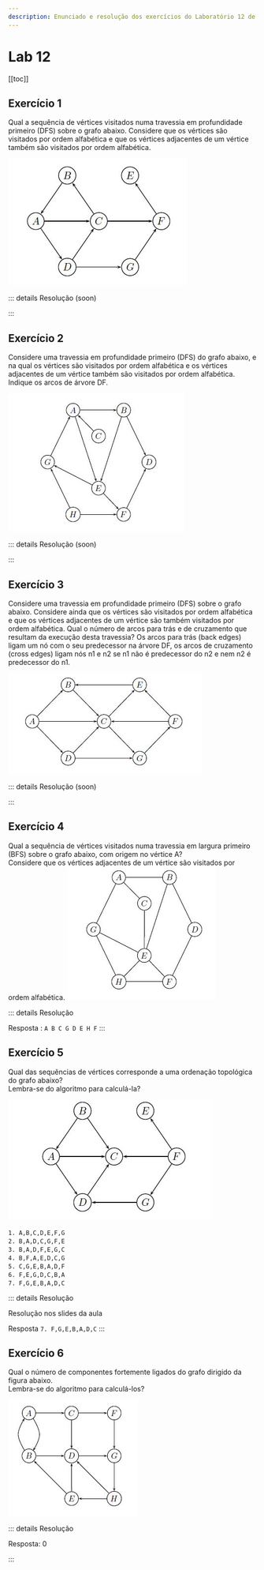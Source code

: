 ```yaml
---
description: Enunciado e resolução dos exercícios do Laboratório 12 de IAED
---
```


# Lab 12

[[toc]]

## Exercício 1

Qual a sequência de vértices visitados numa travessia em profundidade primeiro (DFS) sobre o grafo abaixo. Considere que os vértices são visitados por ordem alfabética e que os vértices adjacentes de um vértice também são visitados por ordem alfabética.

<img src="./ex1.jpg" alt="ex1" class="invert-dark2">

::: details Resolução (soon)

:::

## Exercício 2

Considere uma travessia em profundidade primeiro (DFS) do grafo abaixo, e na qual os vértices são visitados por ordem alfabética e os vértices adjacentes de um vértice também são visitados por ordem alfabética. Indique os arcos de árvore DF.

<img src="./ex2.jpg" alt="ex2" class="invert-dark2">

::: details Resolução (soon)

:::

## Exercício 3

Considere uma travessia em profundidade primeiro (DFS) sobre o grafo abaixo. Considere ainda que os vértices são visitados por ordem alfabética e que os vértices adjacentes de um vértice são também visitados por ordem alfabética. Qual o número de arcos para trás e de cruzamento que resultam da execução desta travessia? Os arcos para trás (back edges) ligam um nó com o seu predecessor na árvore DF, os arcos de cruzamento (cross edges) ligam nós n1 e n2 se n1 não é predecessor do n2 e nem n2 é predecessor do n1.

<img src="./ex3.jpg" alt="ex3" class="invert-dark2">

::: details Resolução (soon)

:::

## Exercício 4

Qual a sequência de vértices visitados numa travessia em largura primeiro (BFS) sobre o grafo abaixo, com origem no vértice A?\
 Considere que os vértices adjacentes de um vértice são visitados por ordem alfabética.
<img src="./ex4.jpg" alt="ex4" class="invert-dark2">

::: details Resolução

Resposta : `A B C G D E H F`
:::

## Exercício 5

Qual das sequências de vértices corresponde a uma ordenação topológica do grafo abaixo?\
Lembra-se do algoritmo para calculá-la?

<img src="./ex5.jpg" alt="ex5" class="invert-dark2">

`1. A,B,C,D,E,F,G`\
`2. B,A,D,C,G,F,E`\
`3. B,A,D,F,E,G,C`\
`4. B,F,A,E,D,C,G`\
`5. C,G,E,B,A,D,F`\
`6. F,E,G,D,C,B,A`\
`7. F,G,E,B,A,D,C`

::: details Resolução

Resolução nos slides da aula

Resposta `7. F,G,E,B,A,D,C`
:::

## Exercício 6

Qual o número de componentes fortemente ligados do grafo dirigido da figura abaixo.\
 Lembra-se do algoritmo para calculá-los?

<img src="./ex6.jpg" alt="ex6" class="invert-dark2">

::: details Resolução

Resposta: 0

:::
